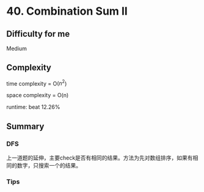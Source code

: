 # 40. Combination Sum II
## Difficulty for me
Medium

## Complexity
time complexity = O($n^2$)

space complexity = O(n)

runtime: beat 12.26%

## Summary
### DFS

上一道题的延伸，主要check是否有相同的结果。方法为先对数组排序，如果有相同的数字，只搜索一个的结果。

### Tips

